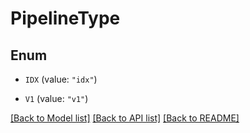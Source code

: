 # PipelineType

## Enum


* `IDX` (value: `"idx"`)

* `V1` (value: `"v1"`)


[[Back to Model list]](../README.md#documentation-for-models) [[Back to API list]](../README.md#documentation-for-api-endpoints) [[Back to README]](../README.md)


